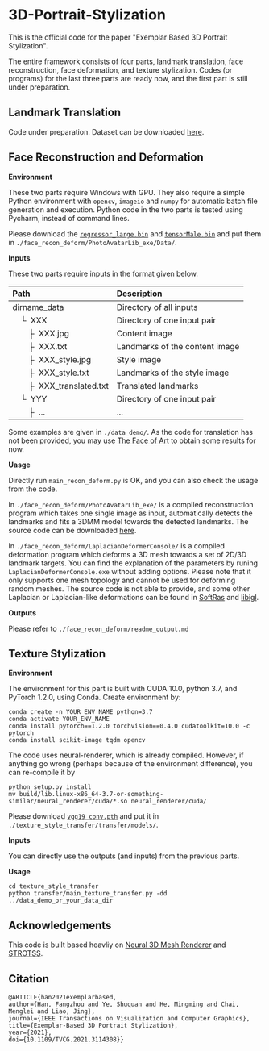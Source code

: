# 3D-Portrait-Stylization

This is the official code for the paper "Exemplar Based 3D Portrait Stylization".

The entire framework consists of four parts, landmark translation, face reconstruction, face deformation, and texture stylization. Codes (or programs) for the last three parts are ready now, and the first part is still under preparation. 

## Landmark Translation

Code under preparation. Dataset can be downloaded [here](https://portland-my.sharepoint.com/:u:/g/personal/fangzhhan2-c_my_cityu_edu_hk/EXdhOdnthWZJgjXxand3E64B9rM-NJUj3iHcoeh_G_sDzw?e=Ar0cnE).

## Face Reconstruction and Deformation

**Environment**

These two parts require Windows with GPU. They also require a simple Python environment with `opencv`, `imageio` and `numpy` for automatic batch file generation and execution.  Python code in the two parts is tested using Pycharm, instead of command lines.

Please download the [`regressor_large.bin`](https://portland-my.sharepoint.com/:u:/g/personal/fangzhhan2-c_my_cityu_edu_hk/EXdQXynEBkdHhvHLZLn1qh0BUmIxR_K5Mhp2fQKel95okQ?e=nVD9r6) and [`tensorMale.bin`](https://portland-my.sharepoint.com/:u:/g/personal/fangzhhan2-c_my_cityu_edu_hk/Ec3NvbEJ2-FNnlVmLMbzskMBnqd1Hs7X_Hxo527AM2r1sw?e=zbWH2l) and put them in `./face_recon_deform/PhotoAvatarLib_exe/Data/`.

**Inputs**

These two parts require inputs in the format given below.

| Path | Description
| :--- | :----------
| dirname_data | Directory of all inputs
| &ensp;&ensp;&boxur;&nbsp; XXX | Directory of one input pair
| &ensp;&ensp;&ensp;&ensp;&boxvr;&nbsp; XXX.jpg | Content image
| &ensp;&ensp;&ensp;&ensp;&boxvr;&nbsp; XXX.txt | Landmarks of the content image
| &ensp;&ensp;&ensp;&ensp;&boxvr;&nbsp; XXX_style.jpg | Style image
| &ensp;&ensp;&ensp;&ensp;&boxvr;&nbsp; XXX_style.txt | Landmarks of the style image
| &ensp;&ensp;&ensp;&ensp;&boxvr;&nbsp; XXX_translated.txt | Translated landmarks
| &ensp;&ensp;&boxur;&nbsp; YYY | Directory of one input pair
| &ensp;&ensp;&ensp;&ensp;&boxvr;&nbsp; ... | ...

Some examples are given in `./data_demo/`. As the code for translation has not been provided, you may use [The Face of Art](https://faculty.idc.ac.il/arik/site/foa/face-of-art.asp) to obtain some results for now.

**Uasge**

Directly run `main_recon_deform.py` is OK, and you can also check the usage from the code. 

In `./face_recon_deform/PhotoAvatarLib_exe/` is a compiled reconstruction program which takes one single image as input, automatically detects the landmarks and fits a 3DMM model towards the detected landmarks. The source code can be downloaded [here](https://portland-my.sharepoint.com/:u:/g/personal/fangzhhan2-c_my_cityu_edu_hk/Ee0QVlheafhCsW3GygBJyawBhZIWpouaK6P0wJygVLg7LQ?e=PTQvVv). 

In `./face_recon_deform/LaplacianDeformerConsole/` is a compiled deformation program which deforms a 3D mesh towards a set of 2D/3D landmark targets. You can find the explanation of the parameters by runing `LaplacianDeformerConsole.exe` without adding options. Please note that it only supports one mesh topology and cannot be used for deforming random meshes. The source code is not able to provide, and some other Laplacian or Laplacian-like deformations can be found in [SoftRas](https://github.com/ShichenLiu/SoftRas) and [libigl](https://libigl.github.io/libigl-python-bindings/tut-chapter3/#biharmonic-deformation).

**Outputs**

Please refer to `./face_recon_deform/readme_output.md`

## Texture Stylization

**Environment**

The environment for this part is built with CUDA 10.0, python 3.7, and PyTorch 1.2.0, using Conda. Create environment by:

```
conda create -n YOUR_ENV_NAME python=3.7
conda activate YOUR_ENV_NAME
conda install pytorch==1.2.0 torchvision==0.4.0 cudatoolkit=10.0 -c pytorch
conda install scikit-image tqdm opencv
```

The code uses neural-renderer, which is already compiled. However, if anything go wrong (perhaps because of the environment difference), you can re-compile it by

```
python setup.py install
mv build/lib.linux-x86_64-3.7-or-something-similar/neural_renderer/cuda/*.so neural_renderer/cuda/
```

Please download [`vgg19_conv.pth`](https://portland-my.sharepoint.com/:u:/g/personal/fangzhhan2-c_my_cityu_edu_hk/EbK8vzgtULNHqhHy93WCHlQBoqHKsCyjAJVyKg0BJFS2_A?e=cNjHMZ) and put it in `./texture_style_transfer/transfer/models/`.

**Inputs**

You can directly use the outputs (and inputs) from the previous parts.

**Usage**

```
cd texture_style_transfer
python transfer/main_texture_transfer.py -dd ../data_demo_or_your_data_dir
```

## Acknowledgements

This code is built based heavliy on [Neural 3D Mesh Renderer](https://github.com/daniilidis-group/neural_renderer) and [STROTSS](https://github.com/human-aimachine-art/pytorch-STROTSS-improved).

## Citation

```
@ARTICLE{han2021exemplarbased,
author={Han, Fangzhou and Ye, Shuquan and He, Mingming and Chai, Menglei and Liao, Jing},  
journal={IEEE Transactions on Visualization and Computer Graphics},   
title={Exemplar-Based 3D Portrait Stylization},   
year={2021},  
doi={10.1109/TVCG.2021.3114308}}
```
